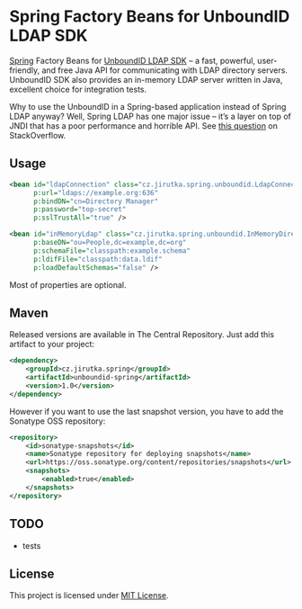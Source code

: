 Spring Factory Beans for UnboundID LDAP SDK
===========================================

[Spring](http://www.springsource.org/spring-framework) Factory Beans for [UnboundID LDAP SDK](https://www.unboundid.com/products/ldapsdk/) – a fast, powerful, user-friendly, and free Java API for communicating with LDAP directory servers. UnboundID SDK also provides an in-memory LDAP server written in Java, excellent choice for integration tests.

Why to use the UnboundID in a Spring-based application instead of Spring LDAP anyway? Well, Spring LDAP has one major issue – it’s a layer on top of JNDI that has a poor performance and horrible API. See [this question](http://stackoverflow.com/a/3895885/2217862) on StackOverflow.


Usage
-----

```xml
<bean id="ldapConnection" class="cz.jirutka.spring.unboundid.LdapConnectionFactoryBean"
      p:url="ldaps://example.org:636"
      p:bindDN="cn=Directory Manager"
      p:password="top-secret"
      p:sslTrustAll="true" />
```

```xml
<bean id="inMemoryLdap" class="cz.jirutka.spring.unboundid.InMemoryDirectoryServerFactoryBean"
      p:baseDN="ou=People,dc=example,dc=org"
      p:schemaFile="classpath:example.schema"
      p:ldifFile="classpath:data.ldif"
      p:loadDefaultSchemas="false" />
```

Most of properties are optional.


Maven
-----

Released versions are available in The Central Repository. Just add this artifact to your project:

```xml
<dependency>
    <groupId>cz.jirutka.spring</groupId>
    <artifactId>unboundid-spring</artifactId>
    <version>1.0</version>
</dependency>
```

However if you want to use the last snapshot version, you have to add the Sonatype OSS repository:

```xml
<repository>
    <id>sonatype-snapshots</id>
    <name>Sonatype repository for deploying snapshots</name>
    <url>https://oss.sonatype.org/content/repositories/snapshots</url>
    <snapshots>
        <enabled>true</enabled>
    </snapshots>
</repository>
```


TODO
----

* tests


License
-------

This project is licensed under [MIT License](http://opensource.org/licenses/MIT).
